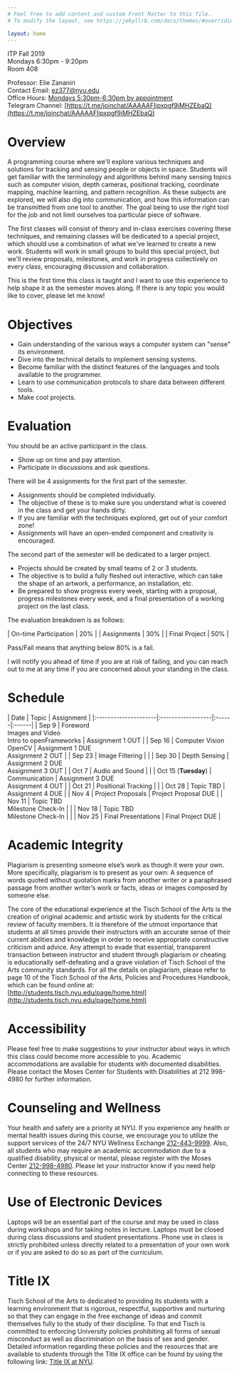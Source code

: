 ```yaml
---
# Feel free to add content and custom Front Matter to this file.
# To modify the layout, see https://jekyllrb.com/docs/themes/#overriding-theme-defaults

layout: home
---
```


ITP Fall 2019<br/>
Mondays 6:30pm - 9:20pm<br/>
Room 408

Professor: Elie Zananiri<br/>
Contact Email: [ez377@nyu.edu](mailto:ez377@nyu.edu)<br/>
Office Hours: [Mondays 5:30pm-6:30pm by appointment](https://calendar.google.com/calendar/selfsched?sstoken=UUFtdUlOM1BOTFpsfGRlZmF1bHR8OTA2NTRjNjM2OTA5YjU0MTRhMjdjYjczYzc0ZTAwMTM)<br/>
Telegram Channel: [https://t.me/joinchat/AAAAAFIipxpgf9iMHZEbaQ](https://t.me/joinchat/AAAAAFIipxpgf9iMHZEbaQ)

# Overview

A programming course where we'll explore various techniques and solutions for tracking and sensing people or objects in space. Students will get familiar with the terminology and algorithms behind many sensing topics such as computer vision, depth cameras, positional tracking, coordinate mapping, machine learning, and pattern recognition.  As these subjects are explored, we will also dig into communication, and how this information can be transmitted from one tool to another. The goal being to use the right tool for the job and not limit ourselves toa particular piece of software.

The first classes will consist of theory and in-class exercises covering these techniques, and remaining classes will be dedicated to a special project, which should use a combination of what we've learned to create a new work. Students will work in small groups to build this special project, but we'll review proposals, milestones, and work in progress collectively on every class, encouraging discussion and collaboration.

This is the first time this class is taught and I want to use this experience to help shape it as the semester moves along. If there is any topic you would like to cover, please let me know!

# Objectives

* Gain understanding of the various ways a computer system can "sense" its environment.
* Dive into the technical details to implement sensing systems.
* Become familiar with the distinct features of the languages and tools available to the programmer.
* Learn to use communication protocols to share data between different tools.
* Make cool projects.

# Evaluation

You should be an active participant in the class.
* Show up on time and pay attention.
* Participate in discussions and ask questions.

There will be 4 assignments for the first part of the semester.
* Assignments should be completed individually.
* The objective of these is to make sure you understand what is covered in the class and get your hands dirty.
* If you are familiar with the techniques explored, get out of your comfort zone!
* Assignments will have an open-ended component and creativity is encouraged.

The second part of the semester will be dedicated to a larger project.
* Projects should be created by small teams of 2 or 3 students.
* The objective is to build a fully fleshed out interactive, which can take the shape of an artwork, a performance, an installation, etc. 
* Be prepared to show progress every week, starting with a proposal, progress milestones every week, and a final presentation of a working project on the last class.

The evaluation breakdown is as follows:

| On-time Participation | 20% |
| Assignments | 30% |
| Final Project | 50% |

Pass/Fail means that anything below 80% is a fail. 

I will notify you ahead of time if you are at risk of failing, and you can reach out to me at any time if you are concerned about your standing in the class.

# Schedule

| Date                 | Topic          | Assignment |
|:---------------------|:------------------|:------|:------|
| Sep 9                | Foreword<br/>Images and Video<br/>Intro to openFrameworks | Assignment 1 OUT |
| Sep 16               | Computer Vision<br/>OpenCV | Assignment 1 DUE<br/>Assignment 2 OUT |
| Sep 23               | Image Filtering | |
| Sep 30               | Depth Sensing | Assignment 2 DUE<br/>Assignment 3 OUT |
| Oct 7                | Audio and Sound | |
| Oct 15 (**Tuesday**) | Communication | Assignment 3 DUE<br/>Assignment 4 OUT |
| Oct 21               | Positional Tracking | |
| Oct 28               | Topic TBD | Assignment 4 DUE |
| Nov 4                | Project Proposals | Project Proposal DUE |
| Nov 11               | Topic TBD<br/>Milestone Check-In | |
| Nov 18               | Topic TBD<br/>Milestone Check-In | |
| Nov 25               | Final Presentations | Final Project DUE |

# Academic Integrity

Plagiarism is presenting someone else’s work as though it were your own. More specifically, plagiarism is to present as your own: A sequence of words quoted without quotation marks from another writer or a paraphrased passage from another writer’s work or facts, ideas or images composed by someone else.

The core of the educational experience at the Tisch School of the Arts is the creation of original academic and artistic work by students for the critical review of faculty members.  It is therefore of the utmost importance that students at all times provide their instructors with an accurate sense of their current abilities and knowledge in order to receive appropriate constructive criticism and advice.  Any attempt to evade that essential, transparent transaction between instructor and student through plagiarism or cheating is educationally self-defeating and a grave violation of Tisch School of the Arts community standards.  For all the details on plagiarism, please refer to page 10 of the Tisch School of the Arts, Policies and Procedures Handbook, which can be found online at: [http://students.tisch.nyu.edu/page/home.html](http://students.tisch.nyu.edu/page/home.html)

# Accessibility

Please feel free to make suggestions to your instructor about ways in which this class could become more accessible to you.  Academic accommodations are available for students with documented disabilities. Please contact the Moses Center for Students with Disabilities at 212 998-4980 for further information.

# Counseling and Wellness

Your health and safety are a priority at NYU. If you experience any health or mental health issues during this course, we encourage you to utilize the support services of the 24/7 NYU Wellness Exchange [212-443-9999](tel:212-443-9999). Also, all students who may require an academic accommodation due to a qualified disability, physical or mental, please register with the Moses Center [212-998-4980](tel:212-998-4980). Please let your instructor know if you need help connecting to these resources.

# Use of Electronic Devices

Laptops will be an essential part of the course and may be used in class during workshops and for taking notes in lecture. Laptops must be closed during class discussions and student presentations.  Phone use in class is strictly prohibited unless directly related to a presentation of your own work or if you are asked to do so as part of the curriculum.

# Title IX

Tisch School of the Arts to dedicated to providing its students with a learning environment that is rigorous, respectful, supportive and nurturing so that they can engage in the free exchange of ideas and commit themselves fully to the study of their discipline. To that end Tisch is committed to enforcing University policies prohibiting all forms of sexual misconduct as well as discrimination on the basis of sex and gender.  Detailed information regarding these policies and the resources that are available to students through the Title IX office can be found by using the following link: [Title IX at NYU](https://www.nyu.edu/about/policies-guidelines-compliance/equal-opportunity/title9.html).
